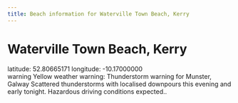 ```yaml
---
title: Beach information for Waterville Town Beach, Kerry
---
```

# Waterville Town Beach, Kerry 

<div class="location-info">latitude: 52.80665171 longitude: -10.17000000</div>
<div id="met-eireann-warnings"><span class="material-icons yellow-warning">warning</span>&nbsp;Yellow weather warning: Thunderstorm warning for Munster, Galway Scattered thunderstorms with localised downpours this evening and early tonight. Hazardous driving conditions expected..&nbsp;</div>
<div></div>